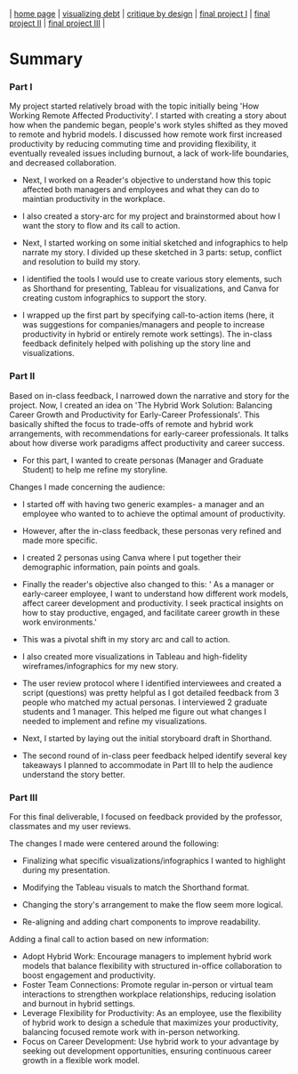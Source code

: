 | [home page](https://saylibhavsar.github.io/Data-Visualization-Projects/) | [visualizing debt](visualizing-government-debt.md) | [critique by design](critique-by-design.md) | [final project I](final-project-part-one.md) | [final project II](final-project-part-two.md) | [final project III](final-project-part-three.md) |

# Summary

### Part I

My project started relatively broad with the topic initially being 'How Working Remote Affected Productivity'. I started with creating a story about how when the pandemic began, people's work styles shifted as they moved to remote and hybrid models. I discussed how remote work first increased productivity by reducing commuting time and providing flexibility, it eventually revealed issues including burnout, a lack of work-life boundaries, and decreased collaboration.

* Next, I worked on a Reader's objective to understand how this topic affected both managers and employees and what they can do to maintian productivity in the workplace.

* I also created a story-arc for my project and brainstormed about how I want the story to flow and its call to action.

* Next, I started working on some initial sketched and infographics to help narrate my story. I divided up these sketched in 3 parts: setup, conflict and resolution to build my story.

* I identified the tools I would use to create various story elements, such as Shorthand for presenting, Tableau for visualizations, and Canva for creating custom infographics to support the story.

* I wrapped up the first part by specifying call-to-action items (here, it was suggestions for companies/managers and people to increase productivity in hybrid or entirely remote work settings). The in-class feedback definitely helped with polishing up the story line and visualizations.

### Part II

Based on in-class feedback, I narrowed down the narrative and story for the project. Now, I created an idea on 'The Hybrid Work Solution: Balancing Career Growth and Productivity for Early-Career Professionals'. This basically shifted the focus to trade-offs of remote and hybrid work arrangements, with recommendations for early-career professionals. It talks about how diverse work paradigms affect productivity and career success.

* For this part, I wanted to create personas (Manager and Graduate Student) to help me refine my storyline. 

Changes I made concerning the audience:

* I started off with having two generic examples- a manager and an employee who wanted to to achieve the optimal amount of productivity.
* However, after the in-class feedback, these personas very refined and made more specific.
* I created 2 personas using Canva where I put together their demographic information, pain points and goals.
* Finally the reader's objective also changed to this: ' As a manager or early-career employee, I want to understand how different work models, affect career development and productivity. I seek practical insights on how to stay productive, engaged, and facilitate career growth in these work environments.'
* This was a pivotal shift in my story arc and call to action.

* I also created more visualizations in Tableau and high-fidelity wireframes/infographics for my new story.

* The user review protocol where I identified interviewees and created a script (questions) was pretty helpful as I got detailed feedback from 3 people who matched my actual personas. I interviewed 2 graduate students and 1 manager. This helped me figure out what changes I needed to implement and refine my visualizations.

* Next, I started by laying out the initial storyboard draft in Shorthand.

* The second round of in-class peer feedback helped identify several key takeaways I planned to accommodate in Part III to help the audience understand the story better.

### Part III

For this final deliverable, I focused on feedback provided by the professor, classmates and my user reviews. 

The changes I made were centered around the following:

* Finalizing what specific visualizations/infographics I wanted to highlight during my presentation.

* Modifying the Tableau visuals to match the Shorthand format.

* Changing the story's arrangement to make the flow seem more logical.

* Re-aligning and adding chart components to improve readability.

Adding a final call to action based on new information:
* Adopt Hybrid Work: Encourage managers to implement hybrid work models that balance flexibility with structured in-office collaboration to boost engagement and productivity.
* Foster Team Connections: Promote regular in-person or virtual team interactions to strengthen workplace relationships, reducing isolation and burnout in hybrid settings.
* Leverage Flexibility for Productivity: As an employee, use the flexibility of hybrid work to design a schedule that maximizes your productivity, balancing focused remote work with in-person networking.
* Focus on Career Development: Use hybrid work to your advantage by seeking out development opportunities, ensuring continuous career growth in a flexible work model.


